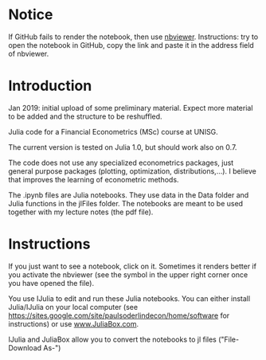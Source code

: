 # Notice 
If GitHub fails to render the notebook, then use [nbviewer](https://nbviewer.jupyter.org/). Instructions: try to open the notebook in GitHub, copy the link and paste it in the address field of nbviewer.

# Introduction

Jan 2019: initial upload of some preliminary material. Expect more material to be added and the structure to be reshuffled.

Julia code for a Financial Econometrics (MSc) course at UNISG. 

The current version is tested on Julia 1.0, but should work also on 0.7.

The code does not use any specialized econometrics packages, just general purpose packages (plotting, optimization, distributions,...). I believe that improves the learning of econometric methods.

The .ipynb files are Julia notebooks. They use data in the Data folder and Julia functions in the jlFiles folder. The notebooks are meant to be used together with my lecture notes (the pdf file).


# Instructions

If you just want to see a notebook, click on it.  Sometimes it renders better if you activate the nbviewer (see the symbol in the upper right corner once you have opened the file).

You use IJulia to edit and run these Julia notebooks. You can either install Julia/IJulia on your local computer (see https://sites.google.com/site/paulsoderlindecon/home/software for instructions) or use www.JuliaBox.com. 

IJulia and JuliaBox allow you to convert the notebooks to jl files ("File-Download As-")


